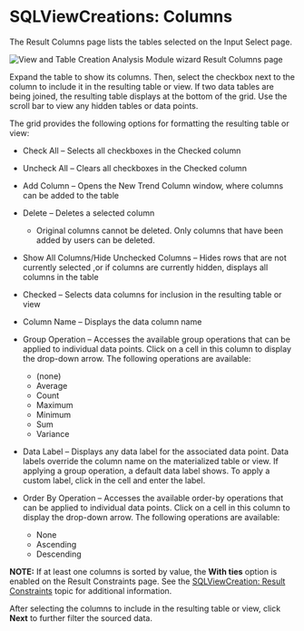 # SQLViewCreations: Columns

The Result Columns page lists the tables selected on the Input Select page.

![View and Table Creation Analysis Module wizard Result Columns page](/img/versioned_docs/enterpriseauditor_11.6/enterpriseauditor/admin/analysis/sqlviewcreation/columns.webp)

Expand the table to show its columns. Then, select the checkbox next to the column to include it in
the resulting table or view. If two data tables are being joined, the resulting table displays at
the bottom of the grid. Use the scroll bar to view any hidden tables or data points.

The grid provides the following options for formatting the resulting table or view:

- Check All – Selects all checkboxes in the Checked column
- Uncheck All – Clears all checkboxes in the Checked column
- Add Column – Opens the New Trend Column window, where columns can be added to the table
- Delete – Deletes a selected column

    - Original columns cannot be deleted. Only columns that have been added by users can be deleted.

- Show All Columns/Hide Unchecked Columns – Hides rows that are not currently selected ,or if
  columns are currently hidden, displays all columns in the table
- Checked – Selects data columns for inclusion in the resulting table or view
- Column Name – Displays the data column name
- Group Operation – Accesses the available group operations that can be applied to individual data
  points. Click on a cell in this column to display the drop-down arrow. The following operations
  are available:

    - (none)
    - Average
    - Count
    - Maximum
    - Minimum
    - Sum
    - Variance

- Data Label – Displays any data label for the associated data point. Data labels override the
  column name on the materialized table or view. If applying a group operation, a default data label
  shows. To apply a custom label, click in the cell and enter the label.
- Order By Operation – Accesses the available order-by operations that can be applied to individual
  data points. Click on a cell in this column to display the drop-down arrow. The following
  operations are available:

    - None
    - Ascending
    - Descending

**NOTE:** If at least one columns is sorted by value, the **With ties** option is enabled on the
Result Constraints page. See the
[SQLViewCreation: Result Constraints](/versioned_docs/enterpriseauditor_11.6/enterpriseauditor/admin/analysis/sqlviewcreation/resultconstraints.md) topic
for additional information.

After selecting the columns to include in the resulting table or view, click **Next** to further
filter the sourced data.
